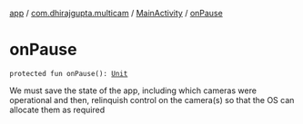 [app](../../index.md) / [com.dhirajgupta.multicam](../index.md) / [MainActivity](index.md) / [onPause](./on-pause.md)

# onPause

`protected fun onPause(): `[`Unit`](https://kotlinlang.org/api/latest/jvm/stdlib/kotlin/-unit/index.html)

We must save the state of the app, including which cameras were operational and then,
relinquish control on the camera(s) so that the OS can allocate them as required

